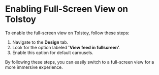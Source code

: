 # Enabling Full-Screen View on Tolstoy

To enable the full-screen view on Tolstoy, follow these steps:

1. Navigate to the **Design** tab.
2. Look for the option labeled **'View feed in fullscreen'**.
3. Enable this option for default carousels.

By following these steps, you can easily switch to a full-screen view for a more immersive experience.